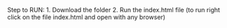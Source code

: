 Step to RUN: 
	1. Download the folder 
	2. Run the index.html file (to run right click on the file index.html and open with any browser)
